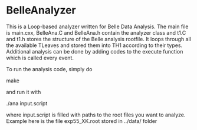 # BelleAnalyzer

This is a Loop-based analyzer written for Belle Data Analysis. The main file is main.cxx, BelleAna.C and BelleAna.h contain the analyzer class and t1.C and t1.h stores the structure of the Belle analysis rootfile.
It loops through all the available TLeaves and stored them into TH1 according to their types. Additional analysis can be done by adding codes to the execute function which is called every event.

To run the analysis code, simply do

make

and run it with

./ana input.script

where input.script is filled with paths to the root files you want to analyze. Example here is the file exp55_XK.root stored in ../data/ folder
